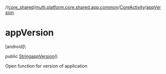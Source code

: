 //[core_shared](../../../index.md)/[multi.platform.core.shared.app.common](../index.md)/[CoreActivity](index.md)/[appVersion](app-version.md)

# appVersion

[android]\

public [String](https://developer.android.com/reference/kotlin/java/lang/String.html)[appVersion](app-version.md)()

Open function for version of application
